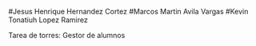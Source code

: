 #Jesus Henrique Hernandez Cortez
#Marcos Martin Avila Vargas
#Kevin Tonatiuh Lopez Ramirez

Tarea de torres:
Gestor de alumnos

